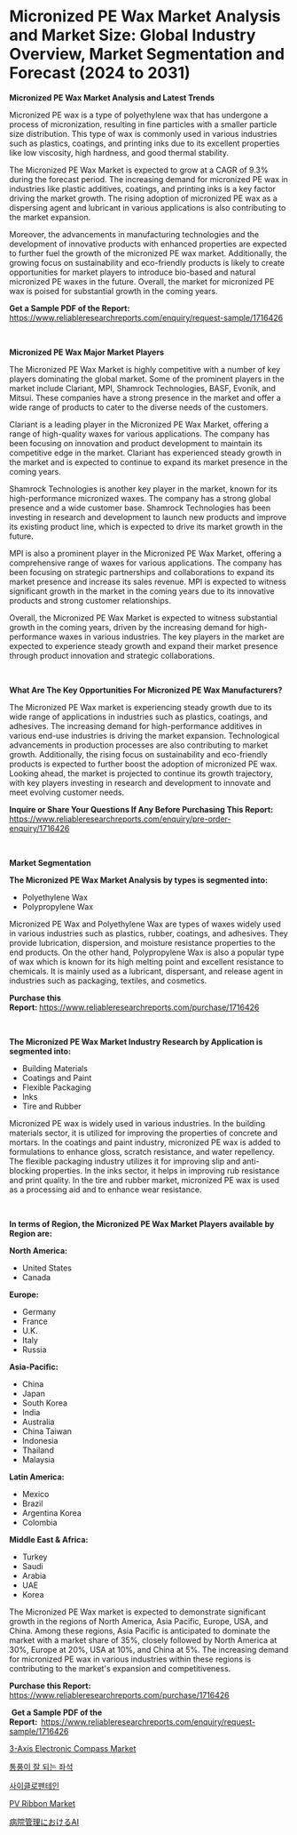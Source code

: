<p><h1>Micronized PE Wax Market Analysis and Market Size: Global Industry Overview, Market Segmentation and Forecast (2024 to 2031)</h1></p><p><strong>Micronized PE Wax Market Analysis and Latest Trends</strong></p>
<p><p>Micronized PE wax is a type of polyethylene wax that has undergone a process of micronization, resulting in fine particles with a smaller particle size distribution. This type of wax is commonly used in various industries such as plastics, coatings, and printing inks due to its excellent properties like low viscosity, high hardness, and good thermal stability.</p><p>The Micronized PE Wax Market is expected to grow at a CAGR of 9.3% during the forecast period. The increasing demand for micronized PE wax in industries like plastic additives, coatings, and printing inks is a key factor driving the market growth. The rising adoption of micronized PE wax as a dispersing agent and lubricant in various applications is also contributing to the market expansion.</p><p>Moreover, the advancements in manufacturing technologies and the development of innovative products with enhanced properties are expected to further fuel the growth of the micronized PE wax market. Additionally, the growing focus on sustainability and eco-friendly products is likely to create opportunities for market players to introduce bio-based and natural micronized PE waxes in the future. Overall, the market for micronized PE wax is poised for substantial growth in the coming years.</p></p>
<p><strong>Get a Sample PDF of the Report:&nbsp;</strong> <a href="https://www.reliableresearchreports.com/enquiry/request-sample/1716426">https://www.reliableresearchreports.com/enquiry/request-sample/1716426</a></p>
<p>&nbsp;</p>
<p><strong>Micronized PE Wax Major Market Players</strong></p>
<p><p>The Micronized PE Wax Market is highly competitive with a number of key players dominating the global market. Some of the prominent players in the market include Clariant, MPI, Shamrock Technologies, BASF, Evonik, and Mitsui. These companies have a strong presence in the market and offer a wide range of products to cater to the diverse needs of the customers.</p><p>Clariant is a leading player in the Micronized PE Wax Market, offering a range of high-quality waxes for various applications. The company has been focusing on innovation and product development to maintain its competitive edge in the market. Clariant has experienced steady growth in the market and is expected to continue to expand its market presence in the coming years.</p><p>Shamrock Technologies is another key player in the market, known for its high-performance micronized waxes. The company has a strong global presence and a wide customer base. Shamrock Technologies has been investing in research and development to launch new products and improve its existing product line, which is expected to drive its market growth in the future.</p><p>MPI is also a prominent player in the Micronized PE Wax Market, offering a comprehensive range of waxes for various applications. The company has been focusing on strategic partnerships and collaborations to expand its market presence and increase its sales revenue. MPI is expected to witness significant growth in the market in the coming years due to its innovative products and strong customer relationships.</p><p>Overall, the Micronized PE Wax Market is expected to witness substantial growth in the coming years, driven by the increasing demand for high-performance waxes in various industries. The key players in the market are expected to experience steady growth and expand their market presence through product innovation and strategic collaborations.</p></p>
<p>&nbsp;</p>
<p><strong>What Are The Key Opportunities For Micronized PE Wax Manufacturers?</strong></p>
<p><p>The Micronized PE Wax market is experiencing steady growth due to its wide range of applications in industries such as plastics, coatings, and adhesives. The increasing demand for high-performance additives in various end-use industries is driving the market expansion. Technological advancements in production processes are also contributing to market growth. Additionally, the rising focus on sustainability and eco-friendly products is expected to further boost the adoption of micronized PE wax. Looking ahead, the market is projected to continue its growth trajectory, with key players investing in research and development to innovate and meet evolving customer needs.</p></p>
<p><strong>Inquire or Share Your Questions If Any Before Purchasing This Report:</strong> <a href="https://www.reliableresearchreports.com/enquiry/pre-order-enquiry/1716426">https://www.reliableresearchreports.com/enquiry/pre-order-enquiry/1716426</a></p>
<p>&nbsp;</p>
<p><strong>Market Segmentation</strong></p>
<p><strong>The Micronized PE Wax Market Analysis by types is segmented into:</strong></p>
<p><ul><li>Polyethylene Wax</li><li>Polypropylene Wax</li></ul></p>
<p><p>Micronized PE Wax and Polyethylene Wax are types of waxes widely used in various industries such as plastics, rubber, coatings, and adhesives. They provide lubrication, dispersion, and moisture resistance properties to the end products. On the other hand, Polypropylene Wax is also a popular type of wax which is known for its high melting point and excellent resistance to chemicals. It is mainly used as a lubricant, dispersant, and release agent in industries such as packaging, textiles, and cosmetics.</p></p>
<p><strong>Purchase this Report:&nbsp;</strong><a href="https://www.reliableresearchreports.com/purchase/1716426">https://www.reliableresearchreports.com/purchase/1716426</a></p>
<p>&nbsp;</p>
<p><strong>The Micronized PE Wax Market Industry Research by Application is segmented into:</strong></p>
<p><ul><li>Building Materials</li><li>Coatings and Paint</li><li>Flexible Packaging</li><li>Inks</li><li>Tire and Rubber</li></ul></p>
<p><p>Micronized PE wax is widely used in various industries. In the building materials sector, it is utilized for improving the properties of concrete and mortars. In the coatings and paint industry, micronized PE wax is added to formulations to enhance gloss, scratch resistance, and water repellency. The flexible packaging industry utilizes it for improving slip and anti-blocking properties. In the inks sector, it helps in improving rub resistance and print quality. In the tire and rubber market, micronized PE wax is used as a processing aid and to enhance wear resistance.</p></p>
<p>&nbsp;</p>
<p><strong>In terms of Region, the Micronized PE Wax Market Players available by Region are:</strong></p>
<p>
    <p> <strong> North America: </strong>
        <ul>
            <li>United States</li>
            <li>Canada</li>
        </ul>
        </p> 
    <p> <strong> Europe: </strong>
        <ul>
            <li>Germany</li>
            <li>France</li>
            <li>U.K.</li>
            <li>Italy</li>
            <li>Russia</li>
        </ul>
        </p> 
    <p> <strong> Asia-Pacific: </strong>
        <ul>
            <li>China</li>
            <li>Japan</li>
            <li>South Korea</li>
            <li>India</li>
            <li>Australia</li>
            <li>China Taiwan</li>
            <li>Indonesia</li>
            <li>Thailand</li>
            <li>Malaysia</li>
        </ul>
        </p> 
    <p> <strong> Latin America: </strong>
        <ul>
            <li>Mexico</li>
            <li>Brazil</li>
            <li>Argentina Korea</li>
            <li>Colombia</li>
        </ul>
        </p> 
    <p> <strong> Middle East & Africa: </strong>
        <ul>
            <li>Turkey</li>
            <li>Saudi</li>
            <li>Arabia</li>
            <li>UAE</li>
            <li>Korea</li>
        </ul>
    </p>
    </p>
<p><p>The Micronized PE Wax market is expected to demonstrate significant growth in the regions of North America, Asia Pacific, Europe, USA, and China. Among these regions, Asia Pacific is anticipated to dominate the market with a market share of 35%, closely followed by North America at 30%, Europe at 20%, USA at 10%, and China at 5%. The increasing demand for micronized PE wax in various industries within these regions is contributing to the market's expansion and competitiveness.</p></p>
<p><strong>Purchase this Report: </strong><a href="https://www.reliableresearchreports.com/purchase/1716426">https://www.reliableresearchreports.com/purchase/1716426</a></p>
<p>&nbsp;<strong>Get a Sample PDF of the Report:&nbsp;&nbsp;</strong><a href="https://www.reliableresearchreports.com/enquiry/request-sample/1716426">https://www.reliableresearchreports.com/enquiry/request-sample/1716426</a></p>
<p><strong></strong></p>
<p><p><a href="https://extreme-scabiosa-c81.notion.site/3-Axis-Electronic-Compass-Market-Analysis-Examines-its-Scope-on-Growth-Opportunities-and-Forecasted-8c954edbc8cd4e7aabb9a576d8ca2b74">3-Axis Electronic Compass Market</a></p><p><a href="https://medium.com/@dimitrishawkinswaynenp91rgz/%ED%86%B5%ED%92%8D-%EC%8B%9C%ED%8A%B8-%EC%8B%9C%EC%9E%A5-%EA%B7%9C%EB%AA%A8-%EC%8B%9C%EC%9E%A5-%EC%A0%84%EB%A7%9D-%EB%B0%8F-%EC%8B%9C%EC%9E%A5-%EC%98%88%EC%B8%A1-2024%EB%85%84%EB%B6%80%ED%84%B0-2031%EB%85%84-c2536591c0db">통풍이 잘 되는 좌석</a></p><p><a href="https://medium.com/@dimitrishawkinswaynenp91rgz/%EC%82%AC%EC%9D%B4%ED%81%B4%EB%A1%9C%ED%8E%9C%ED%85%8C%EC%9D%B8-%EC%8B%9C%EC%9E%A5%EC%9D%80-%EC%8B%9C%EC%9E%A5-%EC%A0%90%EC%9C%A0%EC%9C%A8-%EC%8B%9C%EC%9E%A5-%ED%8A%B8%EB%A0%8C%EB%93%9C-%EB%B0%8F-%EC%8B%9C%EC%9E%A5-%EC%84%B1%EC%9E%A5%EC%97%90-%EB%8C%80%ED%95%9C-%EC%A0%95%EB%B3%B4%EB%A5%BC-%EC%A0%9C%EA%B3%B5%ED%95%A9%EB%8B%88%EB%8B%A4-5e078d4771f5">사이클로펜테인</a></p><p><a href="https://view.publitas.com/reportprime-1/pv-ribbon-market-size-market-share-and-global-market-analysis-report-2024-2031/">PV Ribbon Market</a></p><p><a href="https://medium.com/@kelsitorphy644/%E7%97%85%E9%99%A2%E7%B5%8C%E5%96%B6%E3%81%AEai%E5%B8%82%E5%A0%B4-2031%E5%B9%B4%E3%81%BE%E3%81%A7%E3%81%AE%E5%8B%95%E5%90%91-%E4%BA%88%E6%B8%AC-%E7%AB%B6%E4%BA%89%E5%88%86%E6%9E%90-6075cdfee4e0">病院管理におけるAI</a></p></p>